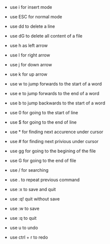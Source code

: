 * use i for insert mode 

* use ESC for normal mode

* use dd to delete a line

* use dG to delete all content of a file

* use h as left arrow

* use l for right arrow

* use j for down arrow

* use k for up arrow

* use w  to jump forwards to the start of a word

* use e to jump forwards to the end of a word

* use b to jump backwards to the start of a word

* use 0 for going to the start of line

* use $ for going to the end of line

* use * for finding next accurence under cursor

* use # for finding next privious under cursor

* use gg for going to the begining of the file

* use G for going to the end of file

* use / for searching

* use . to repeat previous command

* use :x to save and quit

* use :q! quit without save

* use :w to save

* use :q to quit

* use u to undo

* use ctrl + r to redo
